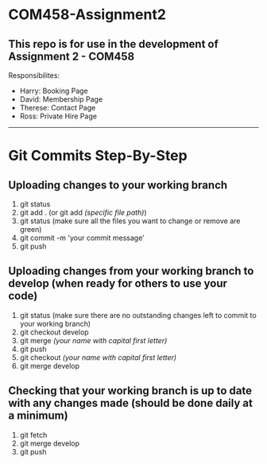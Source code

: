 # COM458-Assignment2

## This repo is for use in the development of Assignment 2 - COM458

Responsibilites:
- Harry: Booking Page
- David: Membership Page
- Therese: Contact Page
- Ross: Private Hire Page

---

# Git Commits Step-By-Step

## Uploading changes to your working branch
1. git status
2. git add . (or git add *(specific file path)*)
3. git status (make sure all the files you want to change or remove are green)
4. git commit -m 'your commit message'
5. git push
  
## Uploading changes from your working branch to develop (when ready for others to use your code)
  1. git status (make sure there are no outstanding changes left to commit to your working branch)
  2. git checkout develop
  3. git merge *(your name with capital first letter)*
  4. git push
  5. git checkout *(your name with capital first letter)*
  6. git merge develop
  
## Checking that your working branch is up to date with any changes made (should be done daily at a minimum)
  1. git fetch
  2. git merge develop
  3. git push
